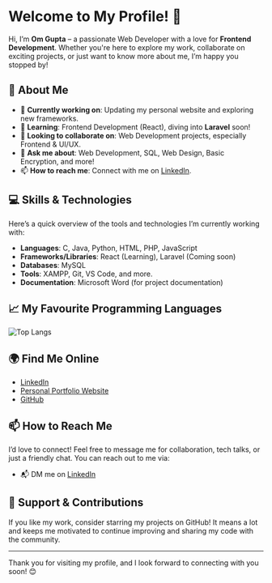 # Welcome to My Profile! 👋

Hi, I’m **Om Gupta** – a passionate Web Developer with a love for **Frontend Development**. Whether you're here to explore my work, collaborate on exciting projects, or just want to know more about me, I’m happy you stopped by!

## 🚀 About Me

- 🔭 **Currently working on**: Updating my personal website and exploring new frameworks.
- 🌱 **Learning**: Frontend Development (React), diving into **Laravel** soon!
- 👯 **Looking to collaborate on**: Web Development projects, especially Frontend & UI/UX.
- 💬 **Ask me about**: Web Development, SQL, Web Design, Basic Encryption, and more!
- 📫 **How to reach me**: Connect with me on [LinkedIn](https://www.linkedin.com/in/om-gupta-a54747319/).

## 💻 Skills & Technologies

Here’s a quick overview of the tools and technologies I’m currently working with:

- **Languages**: C, Java, Python, HTML, PHP, JavaScript
- **Frameworks/Libraries**: React (Learning), Laravel (Coming soon)
- **Databases**: MySQL
- **Tools**: XAMPP, Git, VS Code, and more.
- **Documentation**: Microsoft Word (for project documentation)

## 📈 My Favourite Programming Languages

![Top Langs](https://github-readme-stats.vercel.app/api/top-langs?username=TechnoMage21&show_icons=true&hide_title=true&hide_border=true&layout=compact&theme=radical)

## 🌍 Find Me Online

- [LinkedIn](https://www.linkedin.com/in/om-gupta-a54747319/)
- [Personal Portfolio Website](https://technomage21.github.io/Portfolio/)
- [GitHub](https://github.com/TechnoMage21)

## 📫 How to Reach Me

I’d love to connect! Feel free to message me for collaboration, tech talks, or just a friendly chat. You can reach out to me via:

- 📬 DM me on [LinkedIn](https://www.linkedin.com/in/om-gupta-a54747319/)

## 🤝 Support & Contributions

If you like my work, consider starring my projects on GitHub! It means a lot and keeps me motivated to continue improving and sharing my code with the community.

---

Thank you for visiting my profile, and I look forward to connecting with you soon! 😊

